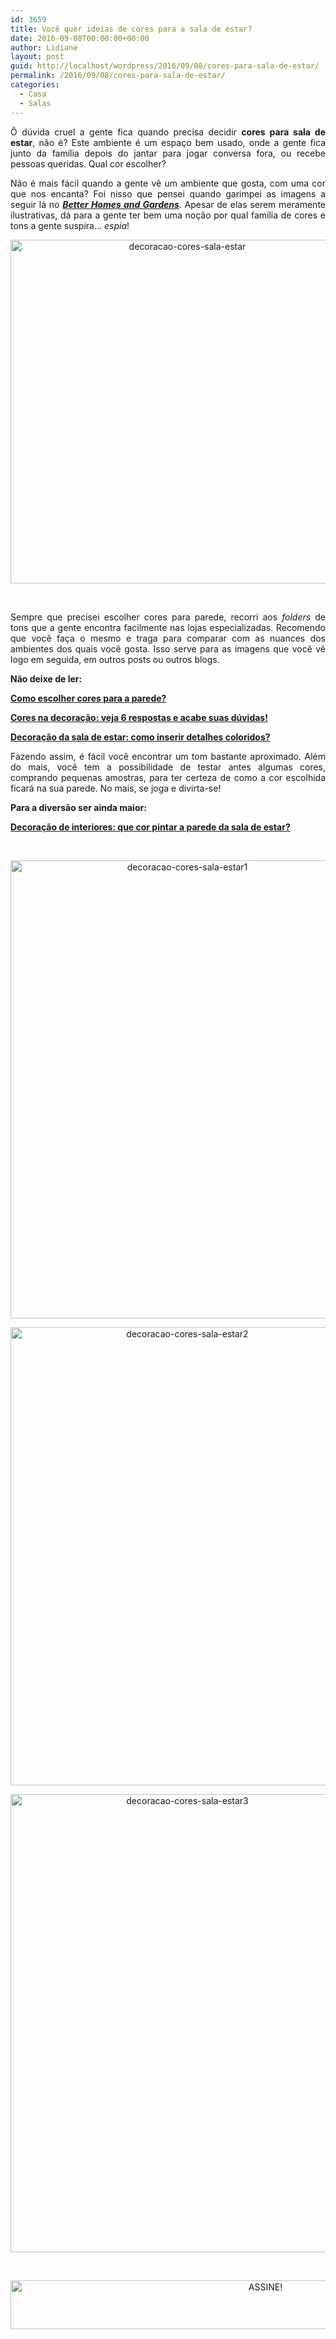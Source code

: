 ```yaml
---
id: 3659
title: Você quer ideias de cores para a sala de estar?
date: 2016-09-08T00:00:00+00:00
author: Lidiane
layout: post
guid: http://localhost/wordpress/2016/09/08/cores-para-sala-de-estar/
permalink: /2016/09/08/cores-para-sala-de-estar/
categories:
  - Casa
  - Salas
---
```

<p style="text-align: justify;">
  Ô dúvida cruel a gente fica quando precisa decidir <strong>cores para sala de estar</strong>, não é? Este ambiente é um espaço bem usado, onde a gente fica junto da família depois do jantar para jogar conversa fora, ou recebe pessoas queridas. Qual cor escolher?
</p>

<p style="text-align: justify;" align="justify">
  Não é mais fácil quando a gente vê um ambiente que gosta, com uma cor que nos encanta? Foi nisso que pensei quando garimpei as imagens a seguir lá no <strong><em><a href="http://www.bhg.com/" target="_blank">Better Homes and Gardens</a></em></strong>. Apesar de elas serem meramente ilustrativas, dá para a gente ter bem uma noção por qual família de cores e tons a gente suspira… <em>espia</em>!
</p>

<!--more-->

<p align="center">
  <img class="alignnone size-full wp-image-12903" src="http://www.trololodemulher.com.br/blog/wp-content/uploads/2016/09/DECORACAO-CORES-SALA-ESTAR.jpg" alt="decoracao-cores-sala-estar" width="550" height="550" />
</p>

&nbsp;

<p align="justify">
  Sempre que precisei escolher cores para parede, recorri aos <em>folders</em> de tons que a gente encontra facilmente nas lojas especializadas. Recomendo que você faça o mesmo e traga para comparar com as nuances dos ambientes dos quais você gosta. Isso serve para as imagens que você vê logo em seguida, em outros posts ou outros blogs.
</p>

<p align="justify">
  <strong>Não deixe de ler:</strong>
</p>

<p align="justify">
  <strong><a href="http://www.bichafemea.com/2010/05/31/cores-para-parede/" target="_blank">Como escolher cores para a parede?</a></strong>
</p>

<p align="justify">
  <strong><a href="http://www.bichafemea.com/2014/02/13/cores-na-decoracao/" target="_blank">Cores na decoração: veja 6 respostas e acabe suas dúvidas!</a></strong>
</p>

<p align="justify">
  <strong><a href="http://www.decoracaodacasa.com/decoracao-sala-estar-cores/" target="_blank">Decoração da sala de estar: como inserir detalhes coloridos?</a></strong>
</p>

<p align="justify">
  Fazendo assim, é fácil você encontrar um tom bastante aproximado. Além do mais, você tem a possibilidade de testar antes algumas cores, comprando pequenas amostras, para ter certeza de como a cor escolhida ficará na sua parede. No mais, se joga e divirta-se!
</p>

<p align="justify">
  <strong>Para a diversão ser ainda maior:</strong>
</p>

<p align="justify">
  <strong><a href="http://www.bichafemea.com/2010/12/27/decoracao-cor-sala-de-estar/" target="_blank">Decoração de interiores: que cor pintar a parede da sala de estar?</a></strong>
</p>

&nbsp;

<p align="center">
  <img class="alignnone size-full wp-image-12904" src="http://www.trololodemulher.com.br/blog/wp-content/uploads/2016/09/DECORACAO-CORES-SALA-ESTAR1.jpg" alt="decoracao-cores-sala-estar1" width="550" height="733" />
</p>

<p align="center">
  <img class="alignnone size-full wp-image-12905" src="http://www.trololodemulher.com.br/blog/wp-content/uploads/2016/09/DECORACAO-CORES-SALA-ESTAR2.jpg" alt="decoracao-cores-sala-estar2" width="550" height="733" />
</p>

<p align="center">
  <img class="alignnone size-full wp-image-12906" src="http://www.trololodemulher.com.br/blog/wp-content/uploads/2016/09/DECORACAO-CORES-SALA-ESTAR3.jpg" alt="decoracao-cores-sala-estar3" width="550" height="733" />
</p>

&nbsp;

<p align="center">
  <a href="http://feedburner.google.com/fb/a/mailverify?uri=blogBichaFemea&loc=en_US" target="_blank"><img class="alignnone size-full wp-image-10439" src="http://www.trololodemulher.com.br/blog/wp-content/uploads/2014/09/ASSINE.png" alt="ASSINE!" width="800" height="78" /></a>
</p>